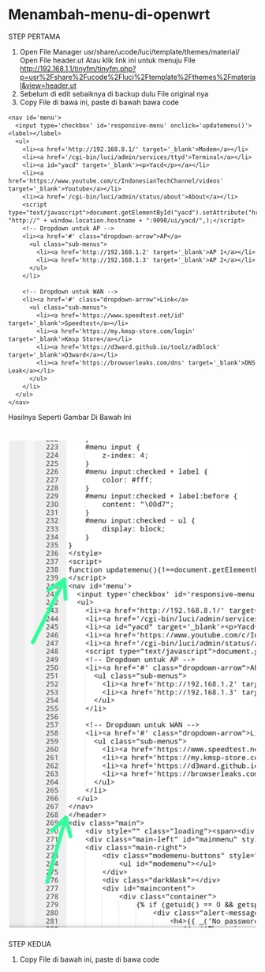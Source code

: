 # Menambah-menu-di-openwrt
STEP PERTAMA
1. Open File Manager usr/share/ucode/luci/template/themes/material/ Open File header.ut
 Atau klik link ini untuk menuju File http://192.168.1.1/tinyfm/tinyfm.php?p=usr%2Fshare%2Fucode%2Fluci%2Ftemplate%2Fthemes%2Fmaterial&view=header.ut
2. Sebelum di edit sebaiknya di backup dulu File original nya
3. Copy File di bawa ini, paste di bawah bawa code </script>
```
<nav id='menu'>
  <input type='checkbox' id='responsive-menu' onclick='updatemenu()'><label></label>
  <ul>
    <li><a href='http://192.168.8.1/' target='_blank'>Modem</a></li>    
    <li><a href='/cgi-bin/luci/admin/services/ttyd'>Terminal</a></li>
	<li><a id="yacd" target='_blank'><p>Yacd</p></a></li>
	<li><a href='https://www.youtube.com/c/IndonesianTechChannel/videos' target='_blank'>Youtube</a></li>
	<li><a href='/cgi-bin/luci/admin/status/about'>About</a></li>
	<script type="text/javascript">document.getElementById("yacd").setAttribute("href", "http://" + window.location.hostname + ":9090/ui/yacd/",);</script>
    <!-- Dropdown untuk AP -->
    <li><a href='#' class="dropdown-arrow">AP</a>
      <ul class="sub-menus">
        <li><a href='http://192.168.1.2' target='_blank'>AP 1</a></li>
        <li><a href='http://192.168.1.3' target='_blank'>AP 2</a></li>
      </ul>
    </li>

    <!-- Dropdown untuk WAN -->
    <li><a href='#' class="dropdown-arrow">Link</a>
      <ul class="sub-menus">
        <li><a href='https://www.speedtest.net/id' target='_blank'>Speedtest</a></li>
        <li><a href='https://my.kmsp-store.com/login' target='_blank'>Kmsp Store</a></li>
        <li><a href='https://d3ward.github.io/toolz/adblock' target='_blank'>D3ward</a></li>
        <li><a href='https://browserleaks.com/dns' target='_blank'>DNS Leak</a></li>
      </ul>
    </li>
  </ul>
</nav>
```
Hasilnya Seperti Gambar Di Bawah Ini
<h1 align="center">
  <img src="https://raw.githubusercontent.com/Erwinsuranto/Menambah-menu-di-openwrt-/main/IMG-20240914-WA0015.jpg" alt="neko" width="500">
</h1>

STEP KEDUA
1. Copy File di bawah ini, paste di bawa code <style>
```
#menu ul.sub-menus {
    height: auto;
    overflow: hidden;
    width: 150px;
    background: #f2f2f2;
    position: absolute;
    z-index: 99;
    display: none;
    padding: 0;
    list-style: none;
}

#menu ul.sub-menus li {
    display: block;
    width: 100%;
}

#menu ul.sub-menus a {
    display: block;
    padding: 10px;
    color: #002b49;
    background: #f2f2f2;
    text-decoration: none;
    font-size: 12px;
}

#menu ul.sub-menus a:hover {
    background: #31b1e7;
    color: #fff;
}

#menu li:hover ul.sub-menus {
    display: block;
}
```
Hasilnya Seperti Gambar Di Bawah Ini

<h1 align="center">
  <img src="https://raw.githubusercontent.com/Erwinsuranto/Menambah-menu-di-openwrt-/main/IMG-20240915-WA0000.jpg" alt="neko" width="500">
</h1>
